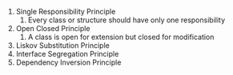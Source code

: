 1. Single Responsibility Principle
   1. Every class or structure should have only one responsibility
2. Open Closed Principle
   1. A class is open for extension but closed for modification
3. Liskov Substitution Principle
4. Interface Segregation Principle
5. Dependency Inversion Principle

